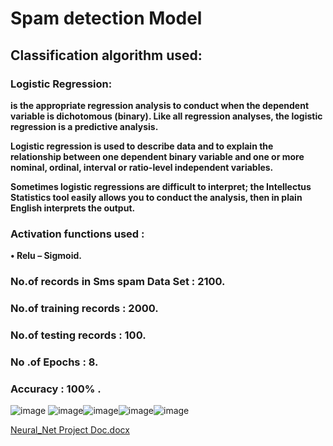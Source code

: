 

# Spam detection Model

##	Classification algorithm used:

### Logistic Regression:

**is the appropriate regression analysis to conduct when the dependent variable is dichotomous (binary).  Like all regression analyses, the logistic regression is a predictive analysis.**

**Logistic regression is used to describe data and to explain the relationship between one dependent binary variable and one or more nominal, ordinal, interval or ratio-level independent variables.**

**Sometimes logistic regressions are difficult to interpret; the Intellectus Statistics tool easily allows you to conduct the analysis, then in plain English interprets the output.**

### Activation functions used : 
 **•	Relu – Sigmoid.**

### No.of records in Sms spam  Data Set : 2100.
### No.of training records : 2000.
### No.of testing records : 100.
### No .of Epochs : 8.
### Accuracy : 100% .
![image](https://user-images.githubusercontent.com/129176607/236927019-ca3a2038-e0d1-4765-96bb-260e7e2c7985.png) ![image](https://user-images.githubusercontent.com/129176607/236927360-b2f4e7a8-4d09-4837-b00f-863b71facb49.png)![image](https://user-images.githubusercontent.com/129176607/236927106-db1ff0c8-3cf6-4484-8279-c31e908e4852.png)![image](https://user-images.githubusercontent.com/129176607/236927061-97019c57-7763-4891-bde2-4fe99b522a4a.png)![image](https://user-images.githubusercontent.com/129176607/236927609-f447c9ce-9b5c-409c-b42a-789f0ffef706.png)



[Neural_Net Project Doc.docx](https://github.com/ahmedrafat-SW/Spam-Detection-Modle/files/11424849/Neural_Net.Project.Doc.docx)
